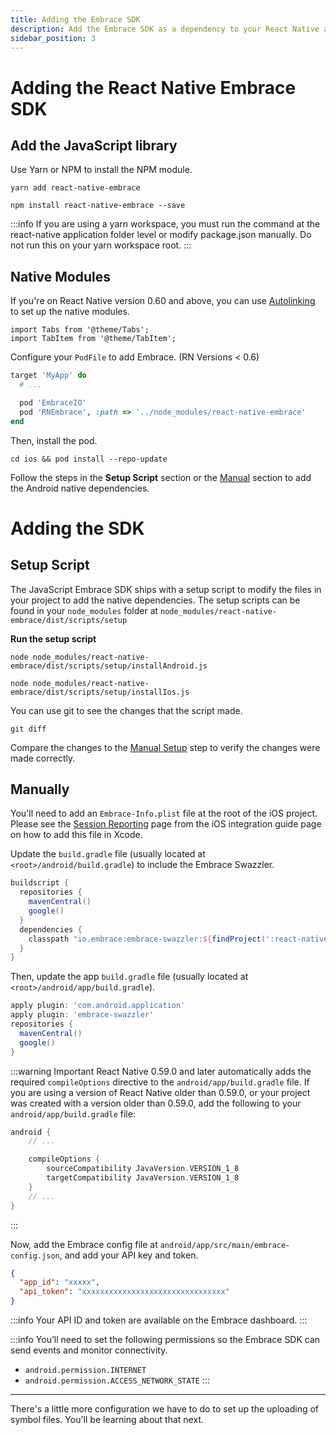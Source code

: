 ```yaml
---
title: Adding the Embrace SDK
description: Add the Embrace SDK as a dependency to your React Native application
sidebar_position: 3
---
```


# Adding the React Native Embrace SDK

## Add the JavaScript library

Use Yarn or NPM to install the NPM module.

```shell-session
yarn add react-native-embrace
```

```shell-session
npm install react-native-embrace --save
```

:::info
If you are using a yarn workspace, you must run the command at the react-native application folder level or modify package.json manually. Do not run this on your yarn workspace root.
:::

## Native Modules

If you're on React Native version 0.60 and above, you can use [Autolinking](https://github.com/react-native-community/cli/blob/master/docs/autolinking/)
to set up the native modules. 

```mdx-code-block
import Tabs from '@theme/Tabs';
import TabItem from '@theme/TabItem';
```

<Tabs groupId="rn-platform" queryString="rn-platform">
<TabItem value="ios" label="iOS">

Configure your `PodFile` to add Embrace. (RN Versions < 0.6)

```ruby
target 'MyApp' do
  # ...

  pod 'EmbraceIO'
  pod 'RNEmbrace', :path => '../node_modules/react-native-embrace'
end
```
Then, install the pod.

```shell-session
cd ios && pod install --repo-update
```

</TabItem>
<TabItem value="android" label="Android">

<!-- This is wrong because the manual instalation is related to the SDK not the native modules 
We have to check how is the integration for RN project without autolinking -->
Follow the steps in the **Setup Script** section or the [Manual](/android/integration/add-embrace-sdk#adding-the-sdk-manually) section to add the Android native dependencies.

</TabItem>
</Tabs>

# Adding the SDK 

## Setup Script

The JavaScript Embrace SDK ships with a setup script to modify the files in your
project to add the native dependencies. The setup scripts can be found in your
`node_modules` folder at `node_modules/react-native-embrace/dist/scripts/setup`

**Run the setup script**
```shell-session
node node_modules/react-native-embrace/dist/scripts/setup/installAndroid.js
```

```shell-session
node node_modules/react-native-embrace/dist/scripts/setup/installIos.js
```

You can use git to see the changes that the script made.

```shell-session
git diff
```

Compare the changes to the [Manual Setup](/android/integration/add-embrace-sdk#adding-the-sdk-manually) step to verify the changes were made
correctly.

## Manually

<Tabs groupId="platform" queryString="platform">
<TabItem value="ios" label="iOS">

You'll need to add an `Embrace-Info.plist` file at the root of the iOS project.
Please see the [Session Reporting](/ios/integration/session-reporting#import-embrace) page from the iOS integration guide page on how to add this file in Xcode. 

</TabItem>
<TabItem value="android" label="Android">

Update the `build.gradle` file (usually located at `<root>/android/build.gradle`) to include the Embrace Swazzler.

```groovy
buildscript {
  repositories {
    mavenCentral()
    google()
  }
  dependencies {
    classpath "io.embrace:embrace-swazzler:${findProject(':react-native-embrace').properties['emb_android_sdk']}"
  }
}
```

Then, update the app `build.gradle` file (usually located at `<root>/android/app/build.gradle`).

```groovy
apply plugin: 'com.android.application'
apply plugin: 'embrace-swazzler'
repositories {
  mavenCentral()
  google()
}
```

:::warning Important
React Native 0.59.0 and later automatically adds the required `compileOptions` directive to the `android/app/build.gradle` file.
If you are using a version of React Native older than 0.59.0, or your project was created with a version older than 0.59.0, add the following to your `android/app/build.gradle` file:

```groovy
android {
    // ...

    compileOptions {
        sourceCompatibility JavaVersion.VERSION_1_8
        targetCompatibility JavaVersion.VERSION_1_8
    }
    // ...
}
```

:::

Now, add the Embrace config file at `android/app/src/main/embrace-config.json`, and add your API key and token.

```json
{
  "app_id": "xxxxx",
  "api_token": "xxxxxxxxxxxxxxxxxxxxxxxxxxxxxxxx"
}
```

:::info
Your API ID and token are available on the Embrace dashboard.
:::

:::info
You’ll need to set the following permissions so the Embrace SDK can send events and monitor connectivity.

* `android.permission.INTERNET`
* `android.permission.ACCESS_NETWORK_STATE`
:::

</TabItem>
</Tabs>

---

There's a little more configuration we have to do to set up the uploading of symbol files.
You'll be learning about that next.
